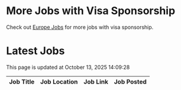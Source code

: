 # More Jobs with Visa Sponsorship

Check out [Europe Jobs](https://github.com/sureshparimi/europejobs#latest-jobs) for more jobs with visa sponsorship.

# Latest Jobs

This page is updated at October 13, 2025 14:09:28

| Job Title | Job Location | Job Link | Job Posted |
| --- | --- | --- | --- |
